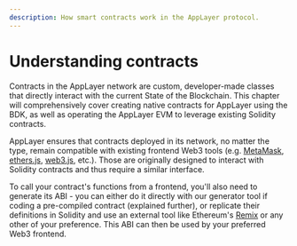 ```yaml
---
description: How smart contracts work in the AppLayer protocol.
---
```


# Understanding contracts

Contracts in the AppLayer network are custom, developer-made classes that directly interact with the current State of the Blockchain. This chapter will comprehensively cover creating native contracts for AppLayer using the BDK, as well as operating the AppLayer EVM to leverage existing Solidity contracts.

AppLayer ensures that contracts deployed in its network, no matter the type, remain compatible with existing frontend Web3 tools (e.g. [MetaMask](https://metamask.io/), [ethers.js](https://github.com/ethers-io/ethers.js/), [web3.js](https://docs.web3js.org/), etc.). Those are originally designed to interact with Solidity contracts and thus require a similar interface.

To call your contract's functions from a frontend, you'll also need to generate its ABI - you can either do it directly with our generator tool if coding a pre-compiled contract (explained further), or replicate their definitions in Solidity and use an external tool like Ethereum's [Remix](https://remix.ethereum.org/) or any other of your preference. This ABI can then be used by your preferred Web3 frontend.
